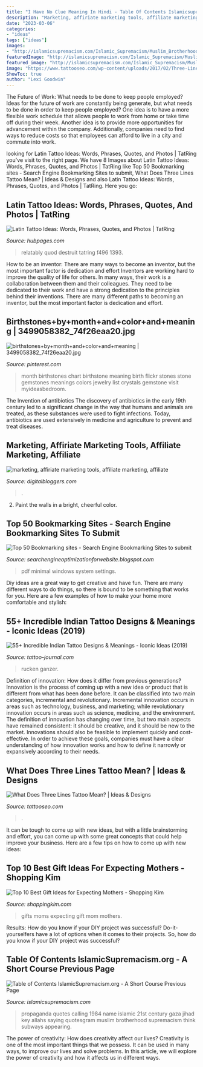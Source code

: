```yaml
---
title: "I Have No Clue Meaning In Hindi - Table Of Contents Islamicsupremacism.org"
description: "Marketing, affiriate marketing tools, affiliate marketing, affiliate"
date: "2023-03-06"
categories:
- "ideas"
tags: ["ideas"]
images:
- "http://islamicsupremacism.com/Islamic_Supremacism/Muslim_Brotherhood_files/HisJihad3.jpg"
featuredImage: "http://islamicsupremacism.com/Islamic_Supremacism/Muslim_Brotherhood_files/HisJihad3.jpg"
featured_image: "http://islamicsupremacism.com/Islamic_Supremacism/Muslim_Brotherhood_files/HisJihad3.jpg"
image: "https://www.tattooseo.com/wp-content/uploads/2017/02/Three-Lines-Tattoo-Meaning-8.jpg"
ShowToc: true
author: "Lexi Goodwin"
---
```



The Future of Work: What needs to be done to keep people employed?
Ideas for the future of work are constantly being generate, but what needs to be done in order to keep people employed? One idea is to have a more flexible work schedule that allows people to work from home or take time off during their week. Another idea is to provide more opportunities for advancement within the company. Additionally, companies need to find ways to reduce costs so that employees can afford to live in a city and commute into work.

	

		
looking for Latin Tattoo Ideas: Words, Phrases, Quotes, and Photos | TatRing you've visit to the right page. We have 8 Images about Latin Tattoo Ideas: Words, Phrases, Quotes, and Photos | TatRing like Top 50 Bookmarking sites - Search Engine Bookmarking Sites to submit, What Does Three Lines Tattoo Mean? | Ideas &amp; Designs and also Latin Tattoo Ideas: Words, Phrases, Quotes, and Photos | TatRing. Here you go:
		
    
## Latin Tattoo Ideas: Words, Phrases, Quotes, And Photos | TatRing

<img loading=lazy src="https://usercontent2.hubstatic.com/12361953_f520.jpg" onerror="this.onerror=null;this.src='https://tse2.mm.bing.net/th?id=OIP.AGP_CFwc5z660KxB2SICAgHaDw&amp;pid=15.1';" alt="Latin Tattoo Ideas: Words, Phrases, Quotes, and Photos | TatRing">

_Source: hubpages.com_

>relatably quod destruit tatring f496 1393. 

	

How to be an inventor: There are many ways to become an inventor, but the most important factor is dedication and effort
Inventors are working hard to improve the quality of life for others. In many ways, their work is a collaboration between them and their colleagues. They need to be dedicated to their work and have a strong dedication to the principles behind their inventions. There are many different paths to becoming an inventor, but the most important factor is dedication and effort.

    
## Birthstones+by+month+and+color+and+meaning | 3499058382_74f26eaa20.jpg

<img loading=lazy src="https://s-media-cache-ak0.pinimg.com/736x/2f/12/7c/2f127cb1ef0b091640ffdc50a0766811.jpg" onerror="this.onerror=null;this.src='https://tse2.mm.bing.net/th?id=OIP.QMIJ3oC6gKLRxklzGfIvpAHaG3&amp;pid=15.1';" alt="birthstones+by+month+and+color+and+meaning | 3499058382_74f26eaa20.jpg">

_Source: pinterest.com_

>month birthstones chart birthstone meaning birth flickr stones stone gemstones meanings colors jewelry list crystals gemstone visit myideasbedroom. 

	

The Invention of antibiotics
The discovery of antibiotics in the early 19th century led to a significant change in the way that humans and animals are treated, as these substances were used to fight infections. Today, antibiotics are used extensively in medicine and agriculture to prevent and treat diseases.

    
## Marketing, Affiriate Marketing Tools, Affiliate Marketing, Affiliate

<img loading=lazy src="http://digitalbloggers.com/assets/media/images/um69_bigthumb_laptop-4248869-1280.jpg" onerror="this.onerror=null;this.src='https://tse1.mm.bing.net/th?id=OIP.aQtF9yI4HMgqY46Hb7GL1wHaE8&amp;pid=15.1';" alt="marketing, affiriate marketing tools, affiliate marketing, affiliate">

_Source: digitalbloggers.com_

>. 

	

2. Paint the walls in a bright, cheerful color.

    
## Top 50 Bookmarking Sites - Search Engine Bookmarking Sites To Submit

<img loading=lazy src="https://1.bp.blogspot.com/_JUg9QsmKp5s/TORmgYdzGPI/AAAAAAAACCY/NB6IQJeeRHY/s000/feat1.jpg" onerror="this.onerror=null;this.src='https://tse3.mm.bing.net/th?id=OIP.DIxT8jUes5A-AkCGRcRIsAHaB0&amp;pid=15.1';" alt="Top 50 Bookmarking sites - Search Engine Bookmarking Sites to submit">

_Source: searchengineoptimizationforwebsite.blogspot.com_

>pdf minimal windows system settings. 

	

Diy ideas are a great way to get creative and have fun. There are many different ways to do things, so there is bound to be something that works for you. Here are a few examples of how to make your home more comfortable and stylish: 

    
## 55+ Incredible Indian Tattoo Designs &amp; Meanings - Iconic Ideas (2019)

<img loading=lazy src="http://tattoo-journal.com/wp-content/uploads/2015/07/indian-tattoo-13.jpg" onerror="this.onerror=null;this.src='https://tse4.mm.bing.net/th?id=OIP.2sUIvxXsPkLlMGnx-un6kAHaJ4&amp;pid=15.1';" alt="55+ Incredible Indian Tattoo Designs &amp; Meanings - Iconic Ideas (2019)">

_Source: tattoo-journal.com_

>rucken ganzer. 

	

Definition of innovation: How does it differ from previous generations?
Innovation is the process of coming up with a new idea or product that is different from what has been done before. It can be classified into two main categories, incremental and revolutionary. Incremental innovation occurs in areas such as technology, business, and marketing; while revolutionary innovation occurs in areas such as science, medicine, and the environment. 
The definition of innovation has changing over time, but two main aspects have remained consistent: it should be creative, and it should be new to the market. Innovations should also be feasible to implement quickly and cost-effective. In order to achieve these goals, companies must have a clear understanding of how innovation works and how to define it narrowly or expansively according to their needs.

    
## What Does Three Lines Tattoo Mean? | Ideas &amp; Designs

<img loading=lazy src="https://www.tattooseo.com/wp-content/uploads/2017/02/Three-Lines-Tattoo-Meaning-8.jpg" onerror="this.onerror=null;this.src='https://tse4.mm.bing.net/th?id=OIP.KOw7uiDxamVCYHab3FUCZgAAAA&amp;pid=15.1';" alt="What Does Three Lines Tattoo Mean? | Ideas &amp; Designs">

_Source: tattooseo.com_

>. 

	

It can be tough to come up with new ideas, but with a little brainstorming and effort, you can come up with some great concepts that could help improve your business. Here are a few tips on how to come up with new ideas: 

    
## Top 10 Best Gift Ideas For Expecting Mothers - Shopping Kim

<img loading=lazy src="https://shoppingkim.com/wp-content/uploads/2018/07/Gift-Ideas-for-Expecting-Mothers.jpg" onerror="this.onerror=null;this.src='https://tse4.mm.bing.net/th?id=OIP.dEqsGvemQDRPpA9pJCFLrQHaE8&amp;pid=15.1';" alt="Top 10 Best Gift Ideas for Expecting Mothers - Shopping Kim">

_Source: shoppingkim.com_

>gifts moms expecting gift mom mothers. 

	

Results: How do you know if your DIY project was successful?
Do-it-yourselfers have a lot of options when it comes to their projects. So, how do you know if your DIY project was successful?

    
## Table Of Contents IslamicSupremacism.org - A Short Course Previous Page

<img loading=lazy src="http://islamicsupremacism.com/Islamic_Supremacism/Muslim_Brotherhood_files/HisJihad3.jpg" onerror="this.onerror=null;this.src='https://tse4.mm.bing.net/th?id=OIP.RcOptp9OGZx8fAfln_cpggHaBh&amp;pid=15.1';" alt="Table of Contents IslamicSupremacism.org - A Short Course Previous Page">

_Source: islamicsupremacism.com_

>propaganda quotes calling 1984 name islamic 21st century gaza jihad key allahs saying quotesgram muslim brotherhood supremacism think subways appearing. 

	

The power of creativity: How does creativity affect our lives?
Creativity is one of the most important things that we possess. It can be used in many ways, to improve our lives and solve problems. In this article, we will explore the power of creativity and how it affects us in different ways.

